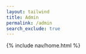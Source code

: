 ```yaml
---
layout: tailwind
title: Admin
permalink: /admin
search_exclude: true
---
```

{% include nav/home.html %}

